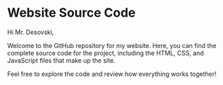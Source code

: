 # Website Source Code

Hi Mr. Desovski,

Welcome to the GitHub repository for my website. Here, you can find the complete source code for the project, including the HTML, CSS, and JavaScript files that make up the site. 

Feel free to explore the code and review how everything works together!
